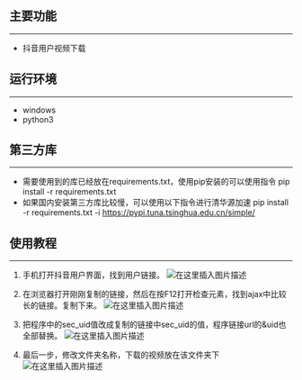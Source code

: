 
## 主要功能
--------------------
-  抖音用户视频下载

## 运行环境
--------------------
- windows
- python3

## 第三方库
--------------------
- 需要使用到的库已经放在requirements.txt，使用pip安装的可以使用指令
pip install -r requirements.txt
- 如果国内安装第三方库比较慢，可以使用以下指令进行清华源加速 pip install -r requirements.txt -i https://pypi.tuna.tsinghua.edu.cn/simple/

## 使用教程
--------------------

1. 手机打开抖音用户界面，找到用户链接。
![在这里插入图片描述](https://img-blog.csdnimg.cn/20210401152647949.png?x-oss-process=image/watermark,type_ZmFuZ3poZW5naGVpdGk,shadow_10,text_aHR0cHM6Ly9ibG9nLmNzZG4ubmV0L3lleWVkZXdlbg==,size_16,color_FFFFFF,t_70)
2. 在浏览器打开刚刚复制的链接，然后在按F12打开检查元素，找到ajax中比较长的链接。复制下来。
![在这里插入图片描述](https://img-blog.csdnimg.cn/20210401152845878.png?x-oss-process=image/watermark,type_ZmFuZ3poZW5naGVpdGk,shadow_10,text_aHR0cHM6Ly9ibG9nLmNzZG4ubmV0L3lleWVkZXdlbg==,size_16,color_FFFFFF,t_70)
3. 把程序中的sec_uid值改成复制的链接中sec_uid的值，程序链接url的&uid也全部替换。
![在这里插入图片描述](https://img-blog.csdnimg.cn/20210401153420372.png?x-oss-process=image/watermark,type_ZmFuZ3poZW5naGVpdGk,shadow_10,text_aHR0cHM6Ly9ibG9nLmNzZG4ubmV0L3lleWVkZXdlbg==,size_16,color_FFFFFF,t_70)

5. 最后一步，修改文件夹名称，下载的视频放在该文件夹下
![在这里插入图片描述](https://img-blog.csdnimg.cn/20210401154326414.png)

